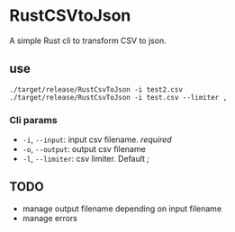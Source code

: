 # RustCSVtoJson
A simple Rust cli to transform CSV to json. 

## use

`./target/release/RustCsvToJson -i test2.csv`
`./target/release/RustCsvToJson -i test.csv --limiter ,`

### Cli params
* `-i`, `--input`: input csv filename. *required*
* `-o`, `--output`: output csv filename
* `-l`, `--limiter`: csv limiter. Default *;*

## TODO
* manage output filename depending on input filename
* manage errors

